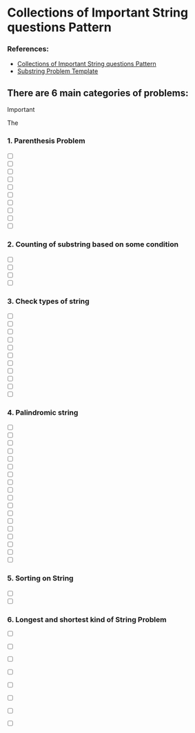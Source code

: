 # Collections of Important String questions Pattern

### References:
- [Collections of Important String questions Pattern](https://leetcode.com/discuss/study-guide/2001789/Collections-of-Important-String-questions-Pattern)
- [Substring Problem Template](https://leetcode.com/problems/minimum-window-substring/solutions/26808/Here-is-a-10-line-template-that-can-solve-most-'substring'-problems/)

## There are 6 main categories of problems:
   > [!IMPORTANT]
   > The  
   ###  1. Parenthesis Problem  
   - [ ] [](https://leetcode.com/problems/generate-parentheses)
   - [ ] [](https://leetcode.com/problems/score-of-parentheses)
   - [ ] [](https://leetcode.com/problems/valid-parentheses)
   - [ ] [](https://leetcode.com/problems/valid-parentheses)
   - [ ] [](https://leetcode.com/problems/remove-outermost-parentheses)
   - [ ] [](https://leetcode.com/problems/different-ways-to-add-parentheses/) 
   - [ ] [](https://leetcode.com/problems/remove-invalid-parentheses)
   - [ ] [](https://leetcode.com/problems/minimum-remove-to-make-valid-parentheses) 
   - [ ] [](https://leetcode.com/problems/maximum-nesting-depth-of-the-parentheses) 
   - [ ] [](https://leetcode.com/problems/longest-valid-parentheses/) 

   ### 2. Counting of substring based on some condition
   - [ ] [](https://leetcode.com/problems/number-of-wonderful-substrings)
   - [ ] [](https://leetcode.com/problems/sum-of-beauty-of-all-substrings/)
   - [ ] [](https://leetcode.com/problems/maximum-number-of-occurrences-of-a-substring)
   - [ ] [](https://leetcode.com/problems/number-of-wonderful-substrings)
   ### 3. Check types of string
   - [ ] [](https://leetcode.com/problems/isomorphic-strings) 
   - [ ] [](https://leetcode.com/problems/valid-anagram) 
   - [ ] [](https://leetcode.com/problems/additive-number)
   - [ ] [](https://leetcode.com/problems/buddy-strings) 
   - [ ] [](https://leetcode.com/problems/longest-happy-prefix) 
   - [ ] [](https://leetcode.com/problems/increasing-decreasing-string) 
   - [ ] [](https://leetcode.com/problems/check-if-a-string-can-break-another-string)
   - [ ] [](https://leetcode.com/problems/determine-if-two-strings-are-close)
   - [ ] [](https://leetcode.com/problems/check-if-two-string-arrays-are-equivalent) 
   - [ ] [](https://leetcode.com/problems/check-if-word-equals-summation-of-two-words) 
   - [ ] [](https://leetcode.com/problems/check-if-one-string-swap-can-make-strings-equal) 
   ### 4. Palindromic string
   - [ ] [](https://leetcode.com/problems/palindrome-partitioning)
   - [ ] [](https://leetcode.com/problems/palindrome-partitioning-ii) 
   - [ ] [](https://leetcode.com/problems/valid-palindrome) 
   - [ ] [](https://leetcode.com/problems/shortest-palindrome) 
   - [ ] [](https://leetcode.com/problems/palindrome-pairs) 
   - [ ] [](https://leetcode.com/problems/longest-palindrome) 
   - [ ] [](https://leetcode.com/problems/longest-palindromic-subsequence)
   - [ ] [](https://leetcode.com/problems/find-the-closest-palindrome) 
   - [ ] [](https://leetcode.com/problems/palindromic-substrings)
   - [ ] [](https://leetcode.com/problems/valid-palindrome-ii) 
   - [ ] [](https://leetcode.com/problems/longest-chunked-palindrome-decomposition)
   - [ ] [](https://leetcode.com/problems/break-a-palindrome)
   - [ ] [](https://leetcode.com/problems/can-make-palindrome-from-substring)
   - [ ] [](https://leetcode.com/problems/palindrome-partitioning-iii) 
   - [ ] [](https://leetcode.com/problems/minimum-insertion-steps-to-make-a-string-palindrome) 
   - [ ] [](https://leetcode.com/problems/remove-palindromic-subsequences) 
   - [ ] [](https://leetcode.com/problems/construct-k-palindrome-strings)
   - [ ] [](https://leetcode.com/problems/split-two-strings-to-make-palindrome)
   ### 5. Sorting on String
   - [ ] [](https://leetcode.com/problems/sort-characters-by-frequency)
   - [ ] [](https://leetcode.com/problems/custom-sort-string)
   ### 6. Longest and shortest kind of String Problem
   - [ ] [](https://leetcode.com/problems/longest-duplicate-substring)
   - [ ] [](https://leetcode.com/problems/longest-string-chain)
   - [ ] [](https://leetcode.com/problems/longest-common-subsequence)
   - [ ] [](https://leetcode.com/problems/longest-happy-string)
   - [ ] [](https://leetcode.com/problems/maximum-length-of-a-concatenated-string-with-unique-characters)
   - [ ] [](https://leetcode.com/problems/find-longest-awesome-substring) 
   - [ ] [](https://leetcode.com/problems/largest-substring-between-two-equal-characters) 
   - [ ] [](https://leetcode.com/problems/largest-odd-number-in-string)   
   




